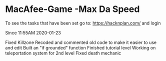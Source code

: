 # MacAfee-Game     -Max Da Speed
To see the tasks that have been set go to: https://hacknplan.com/ and login

Since 11:55AM 2020-01-23

Fixed Killzone
Recoded and commented old code to make it easier to use and edit
Built an "if grounded" function
Finished tutorial level
Working on teleportation system for 2nd level
Fixed death mechanic
